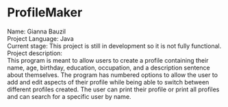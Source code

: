 # ProfileMaker
Name: Gianna Bauzil<br>
Project Language: Java<br>
Current stage: This project is still in development so it is not fully functional.<br>
Project description:<br>
This program is meant to allow users to create a profile containing their name, age, birthday, education, occupation, and a description sentence about themselves. The program has numbered options to allow the user to add and edit aspects of their profile while being able to switch between different profiles created. The user can print their profile or print all profiles and can search for a specific user by name. 
